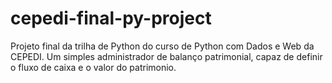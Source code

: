# cepedi-final-py-project
Projeto final da trilha de Python do curso de Python com Dados e Web da CEPEDI. Um simples administrador de balanço patrimonial, capaz de definir o fluxo de caixa e o valor do patrimonio.
